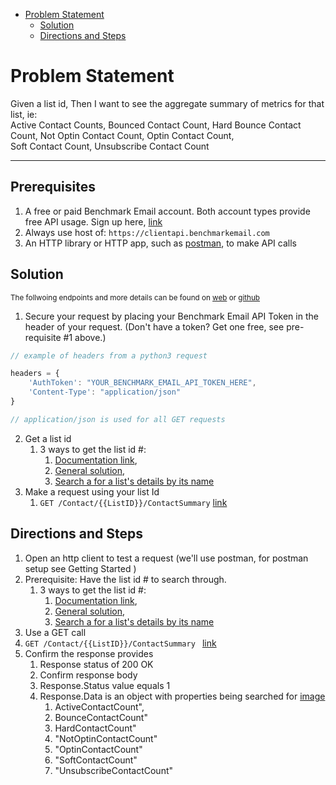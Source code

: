 - [Problem Statement](#problem-statement)
    - [Solution](#solution)
    - [Directions and Steps](#directions-and-steps)

# Problem Statement

Given a list id,
Then I want to see the aggregate summary of metrics for that list, ie:   \
Active Contact Counts, Bounced Contact Count, Hard Bounce Contact Count, Not Optin Contact Count, Optin Contact Count, \
Soft Contact Count, Unsubscribe Contact Count

---

## Prerequisites

1. A free or paid Benchmark Email account. Both account types provide free API usage. Sign up here, [link](https://ui.benchmarkemail.com/Integrate#AP)
1. Always use host of: `https://clientapi.benchmarkemail.com`
1. An HTTP library or HTTP app, such as [postman](https://www.getpostman.com/), to make API calls

## Solution

<sub>The follwoing endpoints and more details can be found on [web](https://developer.benchmarkemail.com/) or [github](https://github.com/BenchmarkEmail/RESTful-API-v3/tree/master/Postman%20Collections)</sub>

1. Secure your request by placing your Benchmark Email API Token in the header of your request. (Don't have a token?  Get one free, see pre-requisite #1 above.)

```javascript
// example of headers from a python3 request

headers = {
    'AuthToken': "YOUR_BENCHMARK_EMAIL_API_TOKEN_HERE",
    'Content-Type': "application/json" 
}

// application/json is used for all GET requests
```

2. Get a list id 
    1. 3 ways to get the list id #: 
        1. [Documentation link](https://developer.benchmarkemail.com/#cc3ee91a-0ccb-79c1-9365-c96f8511a68b), 
        1. [General solution](https://docs.google.com/document/d/1WoV5I5hh05CBUGsNpROqHtsvX5-ENawEfR5UHFgZrJQ/edit?usp=sharing), 
        1. [Search a for a list's details by its name](https://docs.google.com/document/d/1WoV5I5hh05CBUGsNpROqHtsvX5-ENawEfR5UHFgZrJQ/edit?usp=sharing)
3. Make a request using your list Id 
   1. `GET /Contact/{{ListID}}/ContactSummary`  [link](https://developer.benchmarkemail.com/#abd3f684-4b7b-b0f3-804d-09b1e98c0c0e)

## Directions and Steps 

1. Open an http client to test a request (we'll use postman, for postman setup see Getting Started )
1. Prerequisite: Have the list id # to search through.
   1. 3 ways to get the list id #: 
      1. [Documentation link](https://developer.benchmarkemail.com/#cc3ee91a-0ccb-79c1-9365-c96f8511a68b), 
      1. [General solution](https://docs.google.com/document/d/1WoV5I5hh05CBUGsNpROqHtsvX5-ENawEfR5UHFgZrJQ/edit?usp=sharing), 
      1. [Search a for a list's details by its name](https://docs.google.com/document/d/1WoV5I5hh05CBUGsNpROqHtsvX5-ENawEfR5UHFgZrJQ/edit?usp=sharing)
1.  Use a GET call ` `
  1.  `GET /Contact/{{ListID}}/ContactSummary ` [link](https://developer.benchmarkemail.com/#abd3f684-4b7b-b0f3-804d-09b1e98c0c0e)
1. Confirm the response provides 
   1. Response status of 200 OK 
   1. Confirm response body 
   1. Response.Status value equals 1 
   1. Response.Data is an object with properties being searched for [image](https://www.dropbox.com/s/tqiwng1c5nsmtae/2018-09-19_13-40-42.png?dl=0)
       1. ActiveContactCount",
       1. BounceContactCount"
       1. HardContactCount"
       1. "NotOptinContactCount"
       1. "OptinContactCount"
       1. "SoftContactCount"
       1. "UnsubscribeContactCount"
